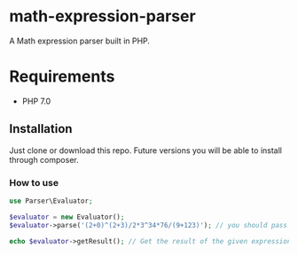 # math-expression-parser
A Math expression parser built in PHP. 

# Requirements
* PHP 7.0

## Installation
Just clone or download this repo. Future versions you will be able to install through composer.

### How to use
```php
use Parser\Evaluator;

$evaluator = new Evaluator();
$evaluator->parse('(2+0)^(2+3)/2*3^34*76/(9+123)'); // you should pass a string as argument

echo $evaluator->getResult(); // Get the result of the given expression on parse function

```



